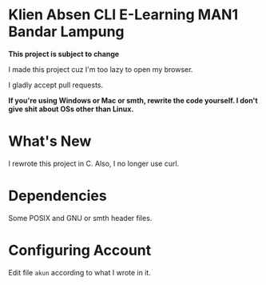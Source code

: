 # Klien Absen CLI E-Learning MAN1 Bandar Lampung
**This project is subject to change**

I made this project cuz I'm too lazy to open my browser.

I gladly accept pull requests.

**If you're using Windows or Mac or smth, rewrite the code yourself.  I don't give shit about OSs other than Linux.**

# What's New
I rewrote this project in C. Also, I no longer use curl.

# Dependencies
Some POSIX and GNU or smth header files.

# Configuring Account
Edit file `akun` according to what I wrote in it.
